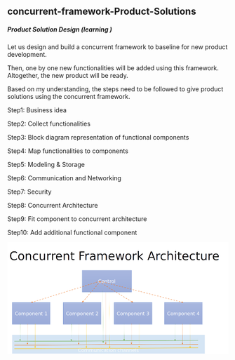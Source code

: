 ## concurrent-framework-Product-Solutions

##### Product Solution Design (learning )


Let us design and build a concurrent framework to baseline for new product development. 

Then, one by one new functionalities will be added using this framework. Altogether, the new product will be ready. 

Based on my understanding, the steps need to be followed to give product solutions using the concurrent framework.

Step1: Business idea 

Step2: Collect functionalities

Step3: Block diagram representation of functional components

Step4: Map functionalities to components

Step5: Modeling & Storage

Step6: Communication and Networking

Step7: Security

Step8: Concurrent Architecture

Step9: Fit component to concurrent architecture

Step10: Add additional functional component


![Alt text](image.png)